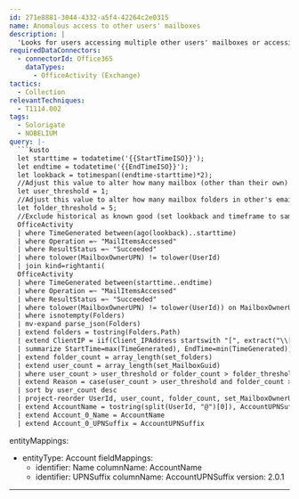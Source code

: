 ```yaml
---
id: 271e8881-3044-4332-a5f4-42264c2e0315
name: Anomalous access to other users' mailboxes
description: |
  'Looks for users accessing multiple other users' mailboxes or accessing multiple folders in another users mailbox.'
requiredDataConnectors:
  - connectorId: Office365
    dataTypes:
      - OfficeActivity (Exchange)
tactics:
  - Collection
relevantTechniques:
  - T1114.002
tags:
  - Solorigate
  - NOBELIUM
query: |-
  ```kusto
  let starttime = todatetime('{{StartTimeISO}}');
  let endtime = todatetime('{{EndTimeISO}}');
  let lookback = totimespan((endtime-starttime)*2);
  //Adjust this value to alter how many mailbox (other than their own) a user needs to access before being included in results
  let user_threshold = 1;
  //Adjust this value to alter how many mailbox folders in other's email accounts a users needs to access before being included in results.
  let folder_threshold = 5;
  //Exclude historical as known good (set lookback and timeframe to same value to skip this)
  OfficeActivity
  | where TimeGenerated between(ago(lookback)..starttime)
  | where Operation =~ "MailItemsAccessed"
  | where ResultStatus =~ "Succeeded"
  | where tolower(MailboxOwnerUPN) != tolower(UserId)
  | join kind=rightanti(
  OfficeActivity
  | where TimeGenerated between(starttime..endtime)
  | where Operation =~ "MailItemsAccessed"
  | where ResultStatus =~ "Succeeded"
  | where tolower(MailboxOwnerUPN) != tolower(UserId)) on MailboxOwnerUPN, UserId
  | where isnotempty(Folders)
  | mv-expand parse_json(Folders)
  | extend folders = tostring(Folders.Path)
  | extend ClientIP = iif(Client_IPAddress startswith "[", extract("\\[([^\\]]*)", 1, Client_IPAddress), Client_IPAddress)
  | summarize StartTime=max(TimeGenerated), EndTime=min(TimeGenerated), make_set(folders, 100000), make_set(ClientInfoString, 100000), make_set(ClientIP, 100000), make_set(MailboxGuid, 100000), make_set(MailboxOwnerUPN, 100000)  by UserId
  | extend folder_count = array_length(set_folders)
  | extend user_count = array_length(set_MailboxGuid)
  | where user_count > user_threshold or folder_count > folder_threshold
  | extend Reason = case(user_count > user_threshold and folder_count > folder_threshold, "Both User and Folder Threshold Exceeded", folder_count > folder_threshold and user_count < user_threshold, "Folder Count Threshold Exceeded","User Threshold Exceeded")
  | sort by user_count desc
  | project-reorder UserId, user_count, folder_count, set_MailboxOwnerUPN, set_ClientIP, set_ClientInfoString, set_folders
  | extend AccountName = tostring(split(UserId, "@")[0]), AccountUPNSuffix = tostring(split(UserId, "@")[1])
  | extend Account_0_Name = AccountName
  | extend Account_0_UPNSuffix = AccountUPNSuffix
  ```
entityMappings:
  - entityType: Account
    fieldMappings:
      - identifier: Name
        columnName: AccountName
      - identifier: UPNSuffix
        columnName: AccountUPNSuffix
version: 2.0.1
---
```



